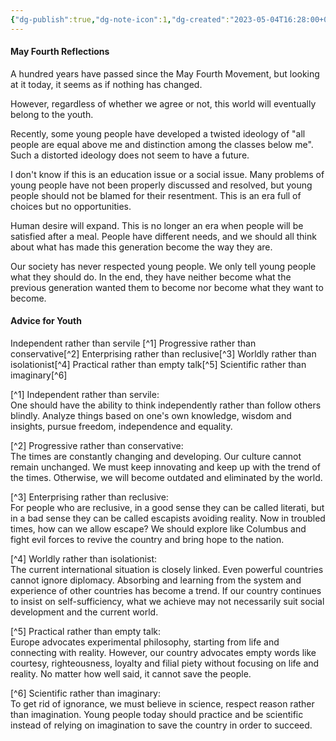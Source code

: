 ```yaml
---
{"dg-publish":true,"dg-note-icon":1,"dg-created":"2023-05-04T16:28:00+08:00","dg-updated":"2023-05-04T16:28:00+08:00","tags":["youth","reflectiion"],"dg-path":"Writing/May Fourth Reflections.md","permalink":"/Writing/May Fourth Reflections/","dgPassFrontmatter":true,"noteIcon":1,"created":"2023-05-04T16:28:00+08:00","updated":"2023-05-04T16:28:00+08:00"}
---
```



#### May Fourth Reflections

A hundred years have passed since the May Fourth Movement, but looking at it today, it seems as if nothing has changed.  

However, regardless of whether we agree or not, this world will eventually belong to the youth. 

Recently, some young people have developed a twisted ideology of "all people are equal above me and distinction among the classes below me". Such a distorted ideology does not seem to have a future.  

I don't know if this is an education issue or a social issue. Many problems of young people have not been properly discussed and resolved, but young people should not be blamed for their resentment. This is an era full of choices but no opportunities. 

Human desire will expand. This is no longer an era when people will be satisfied after a meal. People have different needs, and we should all think about what has made this generation become the way they are.  

Our society has never respected young people. We only tell young people what they should do. In the end, they have neither become what the previous generation wanted them to become nor become what they want to become.


#### Advice for Youth

Independent rather than servile [^1]
Progressive rather than conservative[^2]
Enterprising rather than reclusive[^3]
Worldly rather than isolationist[^4]
Practical rather than empty talk[^5]
Scientific rather than imaginary[^6]


[^1] Independent rather than servile:  
One should have the ability to think independently rather than follow others blindly. Analyze things based on one's own knowledge, wisdom and insights, pursue freedom, independence and equality.

[^2] Progressive rather than conservative:  
The times are constantly changing and developing. Our culture cannot remain unchanged. We must keep innovating and keep up with the trend of the times. Otherwise, we will become outdated and eliminated by the world.

[^3] Enterprising rather than reclusive:  
For people who are reclusive, in a good sense they can be called literati, but in a bad sense they can be called escapists avoiding reality. Now in troubled times, how can we allow escape? We should explore like Columbus and fight evil forces to revive the country and bring hope to the nation.

[^4] Worldly rather than isolationist:  
The current international situation is closely linked. Even powerful countries cannot ignore diplomacy. Absorbing and learning from the system and experience of other countries has become a trend. If our country continues to insist on self-sufficiency, what we achieve may not necessarily suit social development and the current world.

[^5] Practical rather than empty talk:   
Europe advocates experimental philosophy, starting from life and connecting with reality. However, our country advocates empty words like courtesy, righteousness, loyalty and filial piety without focusing on life and reality. No matter how well said, it cannot save the people.

[^6] Scientific rather than imaginary:  
To get rid of ignorance, we must believe in science, respect reason rather than imagination. Young people today should practice and be scientific instead of relying on imagination to save the country in order to succeed. 
